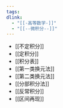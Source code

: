 ```yaml
---
tags: 
dlink:
  - "[[-高等数学-]]"
  - "[[--微积分--]]"
---
```

- [[不定积分]]
- [[定积分]]
- [[积分表]]
- [[第一类换元法]]
- [[第二类换元法]]
- [[分部积分法]]
- [[反常积分]] 
- [[区间再现]]
